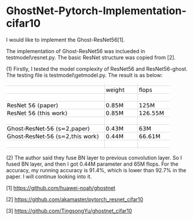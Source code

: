 # GhostNet-Pytorch-Implementation-cifar10

I would like to implement the Ghost-ResNet56[1]. 

The implementation of Ghost-ResNet56 was inclueded in testmodel\resnet.py. The basic ResNet structure was copied from [2]. 

(1) Firstly, I tested the model complexity of ResNet56 and ResNet56-ghost. The testing file is testmodel\getmodel.py. The result is as below:


![](https://github.com/U-C-J/GhostNet-Pytorch-Implementation-cifar10/blob/master/Screenshot%20from%202020-08-04%2014-58-08.png)

(2) The author said they fuse BN layer to previous convolution layer. So I fused BN layer, and then I got 0.44M parameter and 65M flops. For the accuracy, my running accuracy is 91.4%, which is lower than 92.7% in the paper. I will continue looking into it.



[1] https://github.com/huawei-noah/ghostnet

[2] https://github.com/akamaster/pytorch_resnet_cifar10

[3] https://github.com/TingsongYu/ghostnet_cifar10
